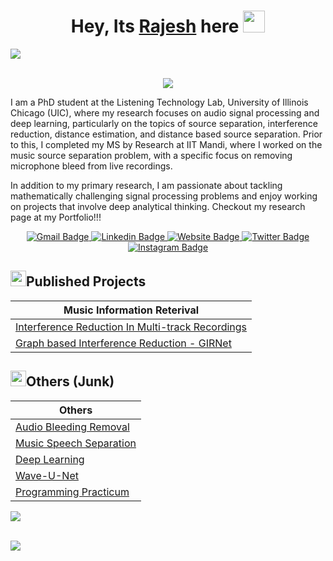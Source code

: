 
<p align="center">
  <h1 align="center">Hey, Its <a href="https://its-rajesh.github.io/rajesh/">Rajesh</a> here <img src="https://media.giphy.com/media/hvRJCLFzcasrR4ia7z/giphy.gif" width="35"></h1>
</p>

<img src="https://user-images.githubusercontent.com/73097560/115834477-dbab4500-a447-11eb-908a-139a6edaec5c.gif"><br><br>



<p align="center">
  <a href="https://github.com/DenverCoder1/readme-typing-svg"><img src="https://readme-typing-svg.herokuapp.com?font=Time+New+Roman&color=cyan&size=25&center=true&vCenter=true&width=600&height=100&lines=வணக்கம்+உலகம்+&hearts;++;PhD+Student+at+UIC;Previously+MS+by+Research+@+IIT+Mandi;AAudio+Signal+Processing+and+Deep+Learning;Love+for+Math+and+AI+&hearts"></a>
</p>

I am a PhD student at the Listening Technology Lab, University of Illinois Chicago (UIC), where my research focuses on audio signal processing and deep learning, particularly on the topics of source separation, interference reduction, distance estimation, and distance based source separation. Prior to this, I completed my MS by Research at IIT Mandi, where I worked on the music source separation problem, with a specific focus on removing microphone bleed from live recordings.

In addition to my primary research, I am passionate about tackling mathematically challenging signal processing problems and enjoy working on projects that involve deep analytical thinking. Checkout my research page at my Portfolio!!!


<p align="center">
  <a href="mailto:rajesh.krsk@gmail.com">
    <img alt="Gmail Badge" src="https://img.shields.io/badge/-Personal%20Mail-c14438?style=flat&logo=Gmail&logoColor=white" />
  </a>
  <a href="https://www.linkedin.com/in/rajeshrrajeshr/">
    <img alt="Linkedin Badge" src="https://img.shields.io/badge/-LinkedIn-blue?style=flat&logo=Linkedin&logoColor=white" />
  </a>
  <a href="https://its-rajesh.github.io/rajesh/">
    <img alt="Website Badge" src="https://img.shields.io/badge/-Portfolio-47CCCC?style=flat&logo=Google-Chrome&logoColor=white" />
  </a>
  <a href="https://twitter.com/Rajesh_smartino">
    <img alt="Twitter Badge" src="https://img.shields.io/badge/-Twitter-1ca0f1?style=flat&labelColor=1ca0f1&logo=twitter&logoColor=white" />
  </a>
  <a href="https://www.instagram.com/its.mr.zero/">
    <img alt="Instagram Badge" src="https://img.shields.io/badge/-Instagram-purple?style=flat&logo=instagram&logoColor=white" />
  </a>
</p>



## <img src="https://media2.giphy.com/media/QssGEmpkyEOhBCb7e1/giphy.gif?cid=ecf05e47a0n3gi1bfqntqmob8g9aid1oyj2wr3ds3mg700bl&rid=giphy.gif" width ="25"><b>Published Projects</b>

| Music Information Reterival |
|------|
|[Interference Reduction In Multi-track Recordings](https://github.com/its-rajesh/IRMR)| 
| [Graph based Interference Reduction - GIRNet](https://github.com/its-rajesh/GIRNet)|

## <img src="https://media2.giphy.com/media/QssGEmpkyEOhBCb7e1/giphy.gif?cid=ecf05e47a0n3gi1bfqntqmob8g9aid1oyj2wr3ds3mg700bl&rid=giphy.gif" width ="25"><b>Others (Junk) </b>


| Others |
|------|
|[Audio Bleeding Removal](https://github.com/its-rajesh/Audio-Bleeding-Removal)| 
| [Music Speech Separation](https://github.com/its-rajesh/Music-Speech-Separation) | 
| [Deep Learning](https://github.com/its-rajesh/Deep-Learning) |
|[Wave-U-Net](https://github.com/its-rajesh/Wave-U-Net)| 
| [Programming Practicum](https://github.com/its-rajesh/Programming-Practicum) |
  

<img src="https://user-images.githubusercontent.com/73097560/115834477-dbab4500-a447-11eb-908a-139a6edaec5c.gif"><br><br>


![](https://komarev.com/ghpvc/?username=its-rajesh&color=red&style=for-the-badge&label=VIEWERS+COUNT)
